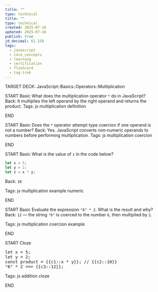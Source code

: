 ```yaml
---
title: ""
type: technical
title: ""
type: technical
created: 2025-07-16
updated: 2025-07-16
publish: true
jd_decimal: 61.158
tags:
  - javascript
  - core_concepts
  - learning
  - certification
  - flashcard
  - tag-trek
---
```


TARGET DECK: JavaScript::Basics::Operators::Multiplication

START
Basic
What does the multiplication operator <code>*</code> do in JavaScript?
Back: It multiplies the left operand by the right operand and returns the product.
Tags: js multiplication definition
<!--ID: 1752718479208-->

END

START
Basic
Does the <code>\*</code> operator attempt type coercion if one operand is not a number?
Back: Yes. JavaScript converts non‑numeric operands to numbers before performing multiplication.
Tags: js multiplication coercion
<!--ID: 1752718479210-->

END

START
Basic
What is the value of <code>z</code> in the code below?
```javascript
let x = 5;
let y = 2;
let z = x * y;
```
Back: <code>10</code>

Tags: js multiplication example numeric
<!--ID: 1752718479211-->

END

START
Basic
Evaluate the expression <code>"6" * 2</code>. What is the result and why?
Back: <code>12</code> — the string <code>"6"</code> is coerced to the number <code>6</code>, then multiplied by <code>2</code>.

Tags: js multiplication coercion example
<!--ID: 1752718479212-->

END

START
Cloze
<pre>
let x = 5;
let y = 2;
const product = {{c1::x * y}}; // {{c2::10}}
"6" * 2 === {{c3::12}};
</pre>
Tags: js addition cloze
<!--ID: 1752718479213-->

END
